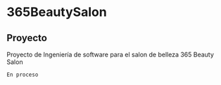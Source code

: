 # 365BeautySalon

## Proyecto

Proyecto de Ingeniería de software para el salon de belleza 365 Beauty Salon

```bash
En proceso
```
